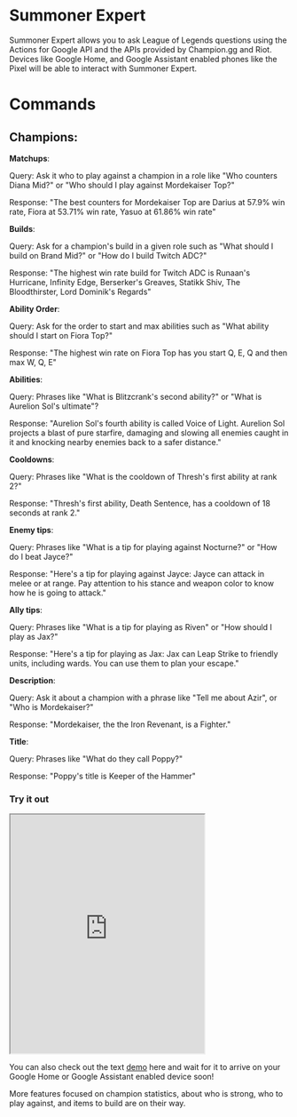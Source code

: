 # Summoner Expert

Summoner Expert allows you to ask League of Legends questions using the Actions for Google API and the APIs provided by Champion.gg and Riot. Devices like Google Home, and Google Assistant enabled phones like the Pixel will be able to interact with Summoner Expert.

# Commands

## Champions:

**Matchups**:

Query: Ask it who to play against a champion in a role like "Who counters Diana Mid?" or "Who should I play against Mordekaiser Top?"

Response: "The best counters for Mordekaiser Top are Darius at 57.9% win rate, Fiora at 53.71% win rate, Yasuo at 61.86% win rate"

**Builds**:

Query: Ask for a champion's build in a given role such as "What should I build on Brand Mid?" or "How do I build Twitch ADC?"

Response: "The highest win rate build for Twitch ADC is Runaan's Hurricane, Infinity Edge, Berserker's Greaves, Statikk Shiv, The Bloodthirster, Lord Dominik's Regards"

**Ability Order**:

Query: Ask for the order to start and max abilities such as "What ability should I start on Fiora Top?"

Response: "The highest win rate on Fiora Top has you start Q, E, Q and then max W, Q, E"

**Abilities**:

Query: Phrases like "What is Blitzcrank's second ability?" or "What is Aurelion Sol's ultimate"?

Response: "Aurelion Sol's fourth ability is called Voice of Light. Aurelion Sol projects a blast of pure starfire, damaging and slowing all enemies caught in it and knocking nearby enemies back to a safer distance."

**Cooldowns**:

Query: Phrases like "What is the cooldown of Thresh's first ability at rank 2?"

Response: "Thresh's first ability, Death Sentence, has a cooldown of 18 seconds at rank 2."

**Enemy tips**:

Query: Phrases like "What is a tip for playing against Nocturne?" or "How do I beat Jayce?"

Response: "Here's a tip for playing against Jayce: Jayce can attack in melee or at range. Pay attention to his stance and weapon color to know how he is going to attack."

**Ally tips**:

Query: Phrases like "What is a tip for playing as Riven" or "How should I play as Jax?"

Response: "Here's a tip for playing as Jax: Jax can Leap Strike to friendly units, including wards. You can use them to plan your escape."

**Description**:

Query: Ask it about a champion with a phrase like "Tell me about Azir", or "Who is Mordekaiser?"

Response: "Mordekaiser, the the Iron Revenant, is a Fighter."

**Title**:

Query: Phrases like "What do they call Poppy?"

Response: "Poppy's title is Keeper of the Hammer"

### Try it out

<iframe width="350" height="430" src="https://console.api.ai/api-client/demo/embedded/a4a9061a-4d47-4f50-96c4-4bc40e9342f3"></iframe>

You can also check out the text [demo](https://bot.api.ai/a4a9061a-4d47-4f50-96c4-4bc40e9342f3) here and wait for it to arrive on your Google Home or Google Assistant enabled device soon!

More features focused on champion statistics, about who is strong, who to play against, and items to build are on their way.
